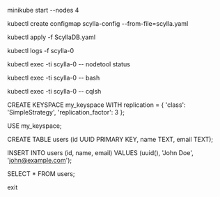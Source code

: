 minikube start --nodes 4

kubectl create configmap scylla-config --from-file=scylla.yaml

kubectl apply -f ScyllaDB.yaml

kubectl logs -f scylla-0

kubectl exec -ti scylla-0 -- nodetool status

kubectl exec -ti scylla-0 -- bash

kubectl exec -ti scylla-0 -- cqlsh

CREATE KEYSPACE my_keyspace WITH replication = {
  'class': 'SimpleStrategy',
  'replication_factor': 3
};

USE my_keyspace;

CREATE TABLE users (id UUID PRIMARY KEY, name TEXT, email TEXT);

INSERT INTO users (id, name, email) VALUES (uuid(), 'John Doe', 'john@example.com');

SELECT * FROM users;

exit

